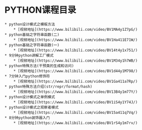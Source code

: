 # PYTHON课程目录  
    * python设计模式之模板方法
        * [视频地址](https://www.bilibili.com/video/BV1MA4y1Z7pG/)
    * python基础之字符串函数(二)
        * [视频地址](https://www.bilibili.com/video/BV1Ha411E71W/)
    * python基础之字符串函数(一)
        * [视频地址](https://www.bilibili.com/video/BV14t4y1x751/)
    * 9分钟python讲解工厂模式
        * [视频地址](https://www.bilibili.com/video/BV1M34y1h7WB/)
    * python特殊方法(干预类的生成和访问)
        * [视频地址](https://www.bilibili.com/video/BV1d44y1M798/)
    * 7分钟入门python修饰符
        * [视频地址](https://www.bilibili.com/video/BV1Ga411a7Rp/)
    * python特殊方法介绍(str/repr/format/hash)
        * [视频地址](https://www.bilibili.com/video/BV13B4y1m77Y/)
    * python设计模式之单例模式
        * [视频地址](https://www.bilibili.com/video/BV1iS4y1Y74J/)
    * python设计模式之观察者模式
        * [视频地址](https://www.bilibili.com/video/BV15a411q7Vq/)
    * 8分钟python装饰器入门
        * [视频地址](https://www.bilibili.com/video/BV1rS4y1m7rv/)
